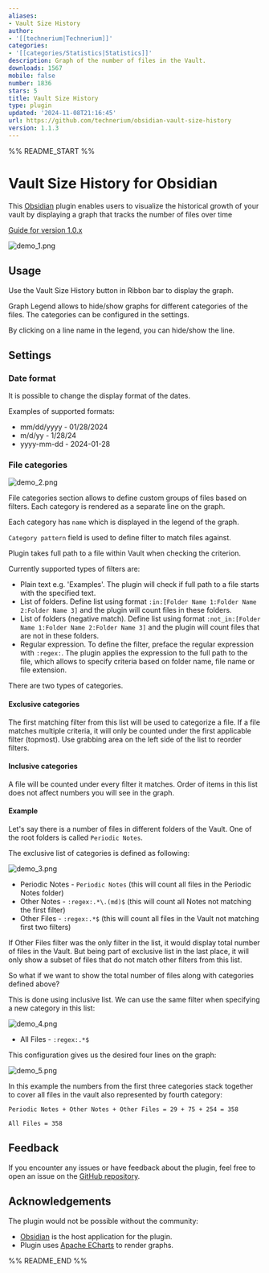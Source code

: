 ```yaml
---
aliases:
- Vault Size History
author:
- '[[technerium|Technerium]]'
categories:
- '[[categories/Statistics|Statistics]]'
description: Graph of the number of files in the Vault.
downloads: 1567
mobile: false
number: 1836
stars: 5
title: Vault Size History
type: plugin
updated: '2024-11-08T21:16:45'
url: https://github.com/technerium/obsidian-vault-size-history
version: 1.1.3
---
```


%% README_START %%

# Vault Size History for Obsidian

This [Obsidian](https://obsidian.md/) plugin enables users to visualize the historical growth of your vault by displaying a graph that tracks the number of files over time

[Guide for version 1.0.x](LegacyGuide.md)

![demo_1.png](https://raw.githubusercontent.com/technerium/obsidian-vault-size-history/HEAD/docs/demo_1.png)

## Usage

Use the Vault Size History button in Ribbon bar to display the graph.

Graph Legend allows to hide/show graphs for different categories of the files. The categories can be configured in the settings.

By clicking on a line name in the legend, you can hide/show the line.

## Settings

### Date format

It is possible to change the display format of the dates.

Examples of supported formats:

- mm/dd/yyyy - 01/28/2024
- m/d/yy - 1/28/24
- yyyy-mm-dd - 2024-01-28

### File categories

![demo_2.png](https://raw.githubusercontent.com/technerium/obsidian-vault-size-history/HEAD/docs/demo_2.png)

File categories section allows to define custom groups of files based on filters. Each category is rendered as a separate line on the graph.

Each category has `name` which is displayed in the legend of the graph.

`Category pattern` field is used to define filter to match files against.

Plugin takes full path to a file within Vault when checking the criterion.

Currently supported types of filters are:

- Plain text e.g. 'Examples'. The plugin will check if full path to a file starts with the specified text.
- List of folders. Define list using format `:in:[Folder Name 1:Folder Name 2:Folder Name 3]` and the plugin will count files in these folders.
- List of folders (negative match). Define list using format `:not_in:[Folder Name 1:Folder Name 2:Folder Name 3]` and the plugin will count files that are not in these folders.
- Regular expression. To define the filter, preface the regular expression with `:regex:`. The plugin applies the expression to the full path to the file, which allows to specify criteria based on folder name, file name or file extension.

There are two types of categories.

#### Exclusive categories

The first matching filter from this list will be used to categorize a file. If a file matches multiple criteria, it will only be counted under the first applicable filter
(topmost). Use grabbing area on the left side of the list to reorder filters.

#### Inclusive categories

A file will be counted under every filter it matches. Order of items in this list does not affect numbers you will see in the graph.

#### Example

Let's say there is a number of files in different folders of the Vault. One of the root folders is called `Periodic Notes`.

The exclusive list of categories is defined as following:

![demo_3.png](https://raw.githubusercontent.com/technerium/obsidian-vault-size-history/HEAD/docs/demo_3.png)

- Periodic Notes - `Periodic Notes` (this will count all files in the Periodic Notes folder)
- Other Notes - `:regex:.*\.(md)$` (this will count all Notes not matching the first filter)
- Other Files - `:regex:.*$` (this will count all files in the Vault not matching first two filters)

If Other Files filter was the only filter in the list, it would display total number of files in the Vault. But being part of exclusive list in the last place, it will only show a subset of files that do not match other filters from this list.

So what if we want to show the total number of files along with categories defined above? 

This is done using inclusive list. We can use the same filter when specifying a new category in this list:

![demo_4.png](https://raw.githubusercontent.com/technerium/obsidian-vault-size-history/HEAD/docs/demo_4.png)

- All Files - `:regex:.*$`

This configuration gives us the desired four lines on the graph:

![demo_5.png](https://raw.githubusercontent.com/technerium/obsidian-vault-size-history/HEAD/docs/demo_5.png)

In this example the numbers from the first three categories stack together to cover all files in the vault also represented by fourth category:

```
Periodic Notes + Other Notes + Other Files = 29 + 75 + 254 = 358

All Files = 358
```

## Feedback
If you encounter any issues or have feedback about the plugin, feel free to open an issue on the [GitHub repository](https://github.com/technerium/obsidian-vault-size-history).

## Acknowledgements

The plugin would not be possible without the community:

- [Obsidian](https://obsidian.md/) is the host application for the plugin.
- Plugin uses [Apache ECharts](https://echarts.apache.org) to render graphs.


%% README_END %%